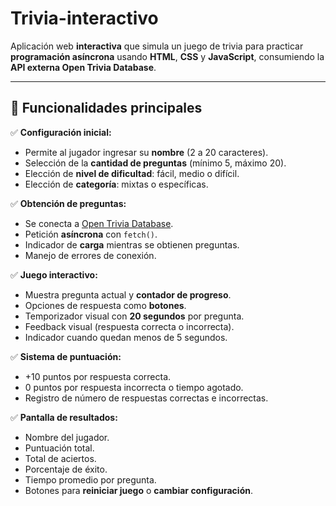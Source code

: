 # Trivia-interactivo

Aplicación web **interactiva** que simula un juego de trivia para practicar **programación asíncrona** usando **HTML**, **CSS** y **JavaScript**, consumiendo la **API externa Open Trivia Database**.

---

## 🚀 Funcionalidades principales

✅ **Configuración inicial:**
- Permite al jugador ingresar su **nombre** (2 a 20 caracteres).
- Selección de la **cantidad de preguntas** (mínimo 5, máximo 20).
- Elección de **nivel de dificultad**: fácil, medio o difícil.
- Elección de **categoría**: mixtas o específicas.

✅ **Obtención de preguntas:**
- Se conecta a [Open Trivia Database](https://opentdb.com/).
- Petición **asíncrona** con `fetch()`.
- Indicador de **carga** mientras se obtienen preguntas.
- Manejo de errores de conexión.

✅ **Juego interactivo:**
- Muestra pregunta actual y **contador de progreso**.
- Opciones de respuesta como **botones**.
- Temporizador visual con **20 segundos** por pregunta.
- Feedback visual (respuesta correcta o incorrecta).
- Indicador cuando quedan menos de 5 segundos.

✅ **Sistema de puntuación:**
- +10 puntos por respuesta correcta.
- 0 puntos por respuesta incorrecta o tiempo agotado.
- Registro de número de respuestas correctas e incorrectas.

✅ **Pantalla de resultados:**
- Nombre del jugador.
- Puntuación total.
- Total de aciertos.
- Porcentaje de éxito.
- Tiempo promedio por pregunta.
- Botones para **reiniciar juego** o **cambiar configuración**.
